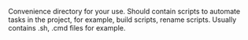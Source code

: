 Convenience directory for your use. Should contain scripts to automate tasks in the project, for example, build scripts, rename scripts. Usually contains .sh, .cmd files for example.
